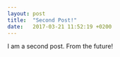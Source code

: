 ```yaml
---
layout: post
title:  "Second Post!"
date:   2017-03-21 11:52:19 +0200
---
```

I am a second post. From the future!
